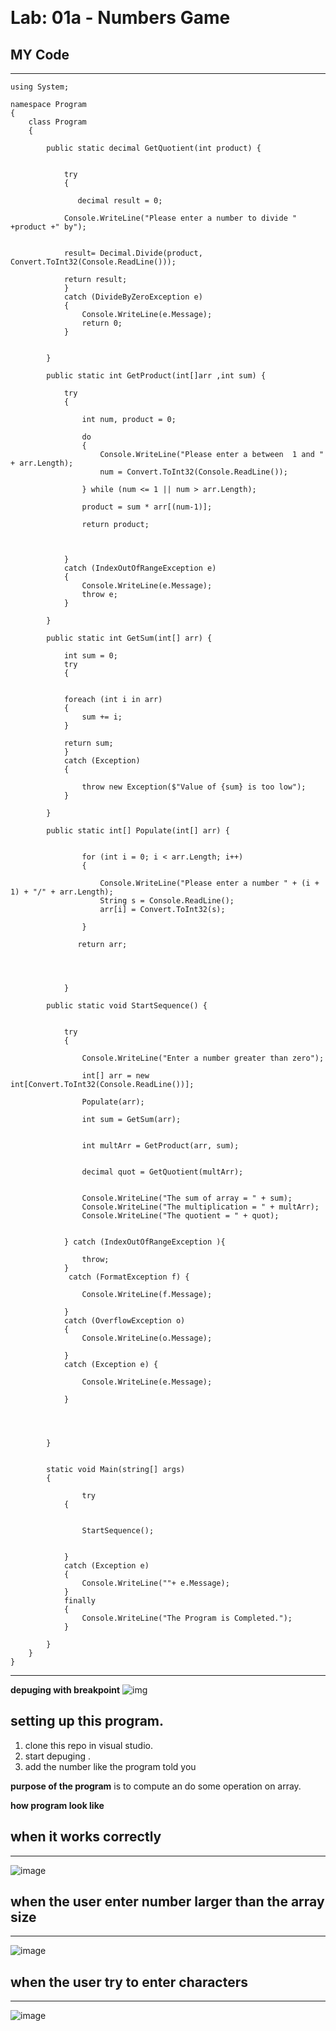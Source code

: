 ﻿﻿
# Lab: 01a - Numbers Game

## MY Code
---
```
using System;

namespace Program
{
    class Program
    {

        public static decimal GetQuotient(int product) {


            try
            {

               decimal result = 0;

            Console.WriteLine("Please enter a number to divide " +product +" by");
           
            
            result= Decimal.Divide(product, Convert.ToInt32(Console.ReadLine()));

            return result;
            }
            catch (DivideByZeroException e)
            {
                Console.WriteLine(e.Message);
                return 0;
            }
           

        }

        public static int GetProduct(int[]arr ,int sum) {

            try
            {

                int num, product = 0;

                do
                {
                    Console.WriteLine("Please enter a between  1 and " + arr.Length);
                    num = Convert.ToInt32(Console.ReadLine());

                } while (num <= 1 || num > arr.Length);

                product = sum * arr[(num-1)];

                return product;



            }
            catch (IndexOutOfRangeException e)
            {
                Console.WriteLine(e.Message);
                throw e;
            }
          
        }

        public static int GetSum(int[] arr) {
            
            int sum = 0;
            try
            {
          

            foreach (int i in arr)
            {
                sum += i;
            }

            return sum;
            }
            catch (Exception)
            {

                throw new Exception($"Value of {sum} is too low");
            }
           
        }

        public static int[] Populate(int[] arr) {

           
                for (int i = 0; i < arr.Length; i++)
                {

                    Console.WriteLine("Please enter a number " + (i + 1) + "/" + arr.Length);
                    String s = Console.ReadLine();
                    arr[i] = Convert.ToInt32(s);

                }

               return arr;


         
      
            }

        public static void StartSequence() {


            try
            {

                Console.WriteLine("Enter a number greater than zero");

                int[] arr = new int[Convert.ToInt32(Console.ReadLine())];

                Populate(arr);

                int sum = GetSum(arr);


                int multArr = GetProduct(arr, sum);


                decimal quot = GetQuotient(multArr);


                Console.WriteLine("The sum of array = " + sum);
                Console.WriteLine("The multiplication = " + multArr);
                Console.WriteLine("The quotient = " + quot);


            } catch (IndexOutOfRangeException ){

                throw;
            }
             catch (FormatException f) {

                Console.WriteLine(f.Message);
                
            }
            catch (OverflowException o)
            {
                Console.WriteLine(o.Message);

            }
            catch (Exception e) {

                Console.WriteLine(e.Message);

            }
         
           

         
        }


        static void Main(string[] args)
        {

                try
            {


                StartSequence();


            }
            catch (Exception e)
            {
                Console.WriteLine(""+ e.Message);
            }
            finally
            {
                Console.WriteLine("The Program is Completed.");
            }

        }
    }
}
```
-----
**depuging with breakpoint**
![img](./Program/image/d2.PNG)


##  setting up this program.

1. clone this repo in visual studio.
2. start depuging .
3. add the number like the program told you

**purpose of the program**
is to compute an do some operation on array.

**how program look like**



## when it works correctly

-----

![image](./Program/image/d3.PNG)

## when the user enter number  larger than the array size 

-----

![image](./Program/image/d6.PNG)

## when the user try to enter characters 

--------

![image](./Program/image/d4.PNG)







